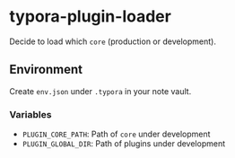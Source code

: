 # typora-plugin-loader

Decide to load which `core` (production or development).

## Environment

Create `env.json` under `.typora` in your note vault.

### Variables

- `PLUGIN_CORE_PATH`: Path of `core` under development
- `PLUGIN_GLOBAL_DIR`: Path of plugins under development
